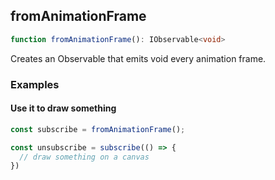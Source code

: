 ## fromAnimationFrame

```ts
function fromAnimationFrame(): IObservable<void>
```

Creates an Observable that emits void every animation frame.

### Examples

#### Use it to draw something

```ts
const subscribe = fromAnimationFrame();

const unsubscribe = subscribe(() => {
  // draw something on a canvas
})
```


